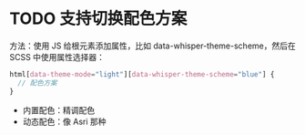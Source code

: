 # TODO 支持切换配色方案

方法：使用 JS 给根元素添加属性，比如 data-whisper-theme-scheme，然后在 SCSS 中使用属性选择器：

```scss
html[data-theme-mode="light"][data-whisper-theme-scheme="blue"] {
  // 配色方案
}
```

- 内置配色：精调配色
- 动态配色：像 Asri 那种